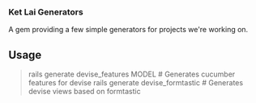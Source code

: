 ### Ket Lai Generators ###

A gem providing a few simple generators for projects we're working on.

## Usage ##

> rails generate devise_features MODEL # Generates cucumber features for devise
> rails generate devise_formtastic # Generates devise views based on formtastic
